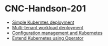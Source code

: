 # CNC-Handson-201

- [Simple Kuberntes deployment](simple-k8s/README.md)
- [Multi-tenant workload deployment](multi-tenant-k8s/README.md)
- [Configuration management and Kubernetes]()
- [Extend Kubernetes using Operator]()
